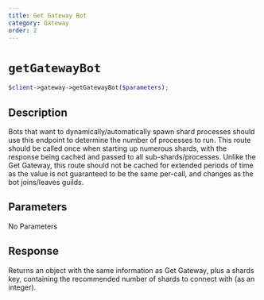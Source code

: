 ```yaml
---
title: Get Gateway Bot
category: Gateway
order: 2
---
```


# `getGatewayBot`

```php
$client->gateway->getGatewayBot($parameters);
```

## Description

Bots that want to dynamically/automatically spawn shard processes should use this endpoint to determine the number of processes to run. This route should be called once when starting up numerous shards, with the response being cached and passed to all sub-shards/processes. Unlike the Get Gateway, this route should not be cached for extended periods of time as the value is not guaranteed to be the same per-call, and changes as the bot joins/leaves guilds.

## Parameters

No Parameters

## Response

Returns an object with the same information as Get Gateway, plus a shards key, containing the recommended number of shards to connect with (as an integer).

